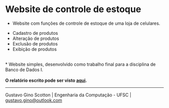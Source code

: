 # Website de controle de estoque

* Website com funções de controle de estoque de uma loja de celulares.
- Cadastro de produtos<br>
- Alteração de produtos<br>
- Exclusão de produtos<br>
- Exibição de produtos<br>
<br>
* Website simples, desenvolvido como trabalho final para a disciplina de Banco de Dados I.
<br><br>
<b>O relatório escrito pode ser visto <a href="https://github.com/gustavogino/SiteCelular-mySQL-/blob/master/Relat%C3%B3rio%20do%20website%20.pdf">aqui</a>.</b>

-------------------------

Gustavo Gino Scotton    |   Engenharia da Computação - UFSC   |   gustavo.gino@outlook.com

